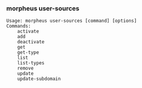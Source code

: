 ### morpheus user-sources

```
Usage: morpheus user-sources [command] [options]
Commands:
	activate
	add
	deactivate
	get
	get-type
	list
	list-types
	remove
	update
	update-subdomain
```
